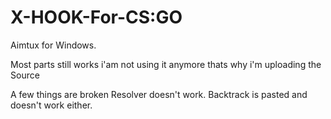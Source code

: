 # X-HOOK-For-CS:GO

Aimtux for Windows. 

Most parts still works i'am not using it anymore thats why i'm uploading the Source

A few things are broken Resolver doesn't work. Backtrack is pasted and doesn't work either.
